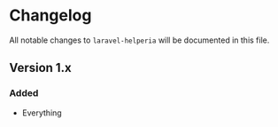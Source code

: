 # Changelog

All notable changes to `laravel-helperia` will be documented in this file.

## Version 1.x

### Added

-   Everything

